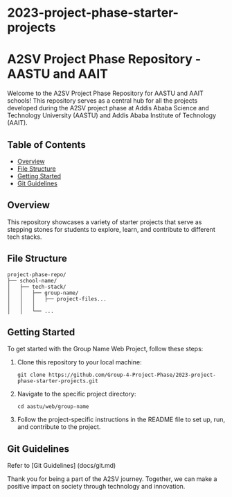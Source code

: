 # 2023-project-phase-starter-projects

# A2SV Project Phase Repository - AASTU and AAIT

Welcome to the A2SV Project Phase Repository for AASTU and AAIT schools! This repository serves as a central hub for all the projects developed during the A2SV project phase at Addis Ababa Science and Technology University (AASTU) and Addis Ababa Institute of Technology (AAIT).

## Table of Contents

- [Overview](#overview)
- [File Structure](#file-structure)
- [Getting Started](#getting-started)
- [Git Guidelines](#git-guidelines)

## Overview

This repository showcases a variety of starter projects that serve as stepping stones for students to explore, learn, and contribute to different tech stacks.

## File Structure

```
project-phase-repo/
├── school-name/
│   ├── tech-stack/
│   │   ├── group-name/
│   │   │   ├── project-files...
│   │   │
│   │   └── ...
```

## Getting Started

To get started with the Group Name Web Project, follow these steps:

1. Clone this repository to your local machine:
   ```
   git clone https://github.com/Group-4-Project-Phase/2023-project-phase-starter-projects.git
   ```

2. Navigate to the specific project directory:
   ```
   cd aastu/web/group-name
   ```

3. Follow the project-specific instructions in the README file to set up, run, and contribute to the project.

## Git Guidelines

Refer to [Git Guidelines] (docs/git.md)

Thank you for being a part of the A2SV journey. Together, we can make a positive impact on society through technology and innovation.
